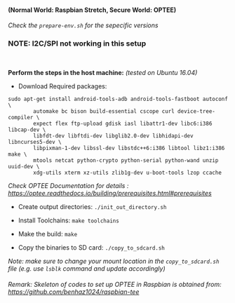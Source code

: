 
#### (Normal World: Raspbian Stretch, Secure World: OPTEE)
_Check the `prepare-env.sh` for the sepecific versions_      

### NOTE: I2C/SPI not working in this setup


<br>


**Perform the steps in the host machine:**
_(tested on Ubuntu 16.04)_


* Download Required packages:



```
sudo apt-get install android-tools-adb android-tools-fastboot autoconf \
        automake bc bison build-essential cscope curl device-tree-compiler \
        expect flex ftp-upload gdisk iasl libattr1-dev libc6:i386 libcap-dev \
        libfdt-dev libftdi-dev libglib2.0-dev libhidapi-dev libncurses5-dev \
        libpixman-1-dev libssl-dev libstdc++6:i386 libtool libz1:i386 make \
        mtools netcat python-crypto python-serial python-wand unzip uuid-dev \
        xdg-utils xterm xz-utils zlib1g-dev u-boot-tools lzop ccache       
 ```
 _Check OPTEE Documentation for details : https://optee.readthedocs.io/building/prerequisites.html#prerequisites_

* Create output directories: `./init_out_directory.sh`

* Install Toolchains: `make toolchains`

* Make the build: `make`

* Copy the binaries to SD card: `./copy_to_sdcard.sh`

_Note: make sure to change your mount location in the `copy_to_sdcard.sh` file (e.g. use `lsblk` command and update accordingly)_

###### Remark: Skeleton of codes to set up OPTEE in Raspbian is obtained from: https://github.com/benhaz1024/raspbian-tee
